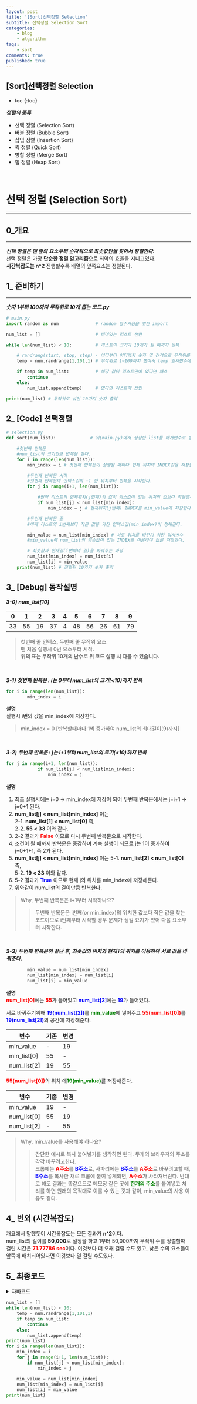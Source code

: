 ```yaml
---
layout: post
title: '[Sort]선택정렬 Selection'
subtitle: 선택정렬 Selection Sort 
categories:
    - blog
    - algorithm
tags:
    - sort
comments: true
published: true
---
```


## [Sort]선택정렬 Selection
* toc
{:toc}   

***정렬의 종류***    
+ 선택 정렬 (Selection Sort)
+ 버블 정렬 (Bubble Sort)
+ 삽입 정렬 (Insertion Sort)
+ 퀵 정렬 (Quick Sort)
+ 병합 정렬 (Merge Sort)
+ 힙 정렬 (Heap Sort)
<br>

# 선택 정렬 (Selection Sort)
---
## 0_개요
---
***선택 정렬은 맨 앞의 요소부터 순차적으로 최솟값만을 찾아서 정렬한다.***   
선택 정렬은 가장 **단순한 정렬 알고리즘**으로 최악의 효율을 지니고있다.   
__시간복잡도는 n^2__
진행할수록 배열의 앞쪽요소는 정렬된다. 


## 1_ 준비하기
---
***숫자 1부터 100까지 무작위로 10개 뽑는 코드.py***
```python
# main.py
import random as num              # random 함수사용을 위한 import

num_list = []                     # 비어있는 리스트 선언

while len(num_list) < 10:         # 리스트의 크기가 10개가 될 때까지 반복

    # randrang(start, stop, step) - 어디부터 어디까지 숫자 몇 간격으로 무작위를 뽑겠다
    temp = num.randrange(1,101,1) # 무작위로 1~100까지 뽑아서 temp 임시변수에 삽입

    if temp in num_list:          # 해당 값이 리스트안에 있다면 패스
        continue
    else:
        num_list.append(temp)     # 없다면 리스트에 삽입

print(num_list) # 무작위로 섞인 10가지 숫자 출력
```

## 2_ [Code] 선택정렬
```python
# selection.py
def sort(num_list):             # 위(main.py)에서 생성한 list를 매개변수로 받아온다.

    #첫번째 반복문
    #num_list의 크기만큼 반복을 한다.
    for i in range(len(num_list)): 
        min_index = i # 첫번째 반복문이 실행될 때마다 현재 위치의 INDEX값을 저장한다.

        #두번째 반복문 시작
        #첫번째 반복문의 인덱스값의 +1 한 위치부터 반복을 시작한다.
        for j in range(i+1, len(num_list)):

            #만약 리스트의 현재위치(j번째)의 값이 최소값이 있는 위치의 값보다 작을경우
            if num_list[j] < num_list[min_index]: 
                min_index = j # 현재위치(j번째) INDEX를 min_value에 저장한다.

        #두번째 반복문 끝
        #이때 리스트의 i번째보다 작은 값을 가진 인덱스값(min_index)이 정해진다.

        min_value = num_list[min_index] # 서로 위치를 바꾸기 위한 임시변수
        #min_value에 num_list의 최솟값이 있는 INDEX를 이용하여 값을 저장한다.

        # 최솟값과 현재값(i번째의 값)을 바꿔주는 과정
        num_list[min_index] = num_list[i]
        num_list[i] = min_value
    print(num_list) # 정렬된 10가지 숫자 출력
```

## 3_ [Debug] 동작설명
***3-0) num_list[10]***

|0|1|2|3|4|5|6|7|8|9|
|---|---|---|---|---|---|---|---|---|---|
|33|55|19|37|4|48|56|26|61|79|

> 첫번째 줄 인덱스, 두번째 줄 무작위 요소   
> 맨 처음 실행시 0번 요소부터 시작.   
> **위의 표는 무작위 10개의 난수로 위 코드 실행 시 다를 수 있습니다.**

<br>

***3-1) 첫번째 반복문 : i는 0부터 num_list의 크기(<10)까지 반복***
```python
for i in range(len(num_list)): 
        min_index = i 
```
**설명**   
실행시 i번의 값을 min_index에 저장한다.
> min_index = 0 [반복할때마다 1씩 증가하여 num_list의 최대길이(9)까지]

<br>

***3-2) 두번째 반복문 : j는 i+1부터 num_list의 크기(<10)까지 반복***
```python
for j in range(i+1, len(num_list)):
            if num_list[j] < num_list[min_index]: 
                min_index = j
```
**설명**   
1. 최초 실행시에는 i=0 -> min_index에 저장이 되어 두번째 반복문에서는 j=i+1 -> j=0+1 된다.   
2. **num_list[j] < num_list[min_index]** 이는   
    2-1. **num_list[1] < num_list[0]** 즉,   
    2-2. **55 < 33** 이와 같다.
3. 2-2 결과가 **<span style="color:red">False</span>** 이므로 다시 두번째 반복문으로 시작한다.
4. 조건이 될 때까지 반복문은 증감하며 계속 실행이 되므로 j는 1이 증가하여 j=0+1+1, 즉 2가 된다.
5. **num_list[j] < num_list[min_index]** 이는
    5-1. **num_list[2] < num_list[0]** 즉,   
    5-2. **19 < 33** 이와 같다.
6. 5-2 결과가 **<span style="color:blue">True</span>** 이므로 현재 j의 위치를 min_index에 저장해준다.
7. 위와같이 num_list의 길이만큼 반복한다.

> Why, 두번째 반복문은 i+1부터 시작하나요?   
> >두번째 반복문은 i번째(or min_index)의 위치한 값보다 작은 값을 찾는 코드이므로 i번째부터 시작할 경우 문제가 생길 요지가 있어 다음 요소부터 시작한다.

<br>

***3-3) 두번째 반복문이 끝난 후, 최솟값의 위치와 현재 i의 위치를 이용하여 서로 값을 바꿔준다.***
```python
        min_value = num_list[min_index] 
        num_list[min_index] = num_list[i]
        num_list[i] = min_value
```
**설명**   
<span style="color:red;font-weight:bold">num_list[0]</span>에는 <span style="color:red;font-weight:bold">55</span>가 들어있고 <span style="color:blue;font-weight:bold">num_list[2]</span>에는 <span style="color:blue;font-weight:bold">19</span>가 들어있다.

서로 바꿔주기위해 <span style="color:blue;font-weight:bold">19(num_list[2])</span>를 <span style="color:green;font-weight:bold">min_value</span>에 넣어주고 <span style="color:red;font-weight:bold">55(num_list[0])</span>를
<span style="color:blue;font-weight:bold">19(num_list[2])</span>의 공간에 저장해준다.   

|변수|기존|변경|
|---|---|---|
|min_value|-|19|
|min_list[0]|55|-|
|num_list[2]|19|55|


<span style="color:red;font-weight:bold">55(num_list[0])</span>의 위치 에<span style="color:green;font-weight:bold">19(min_value)</span>를 저장해준다.

|변수|기존|변경|
|---|---|---|
|min_value|19|-|
|num_list[0]|55|19|
|num_list[2]|-|55|


> Why, min_value를 사용해야 하나요?
> > 간단한 예시로 복사 붙여넣기를 생각하면 된다. 두개의 브라우저의 주소를 각각 바꾸려고한다.    
크롬에는 <span style="color:red;font-weight:bold">A주소</span>를 
<span style="color:blue;font-weight:bold">B주소</span>로, 
사파리에는 <span style="color:blue;font-weight:bold">B주소</span>를 
<span style="color:red;font-weight:bold">A주소</span>로 바꾸려고할 때,   
<span style="color:blue;font-weight:bold">B주소</span>를 복사한 채로 크롬에 붙여 넣게되면, <span style="color:red;font-weight:bold">A주소</span>가 사라져버린다. 반대로 해도 결과는 똑같으므로 메모장 같은 곳에 <span style="color:green;font-weight:bold">한개의 주소</span>를 붙여넣고 처리를 하면 원래의 목적대로 이룰 수 있는 것과 같이, min_value의 사용 이유도 같다.

## 4_ 번외 (시간복잡도)
개요에서 말했듯이 시간복잡도는 모든 결과가 **n^2**이다.   
num_list의 길이를 **50,000**로 설정을 하고 1부터 50,000까지 무작위 수를 정렬할때 걸린 시간은 <span style="color:red;font-weight:bold">71.77786 sec</span>이다. 이것보다 더 오래 걸릴 수도 있고, 낮은 수의 요소들이 앞쪽에 배치되어있다면 이것보다 덜 걸릴 수도있다.


## 5_ 최종코드

<details>
<summary>자바코드</summary>   

~~~java

import java.util.Random;

public class Selection {
    public static void main(String[] args) {

        // 랜덤 시작 부분
        final int number = 1000;
        int[] numList = new int[number];

        Random ran = new Random();
        for(int i=0; i<number; i++){
            numList[i] = 0;
        }

        for(int i=0; i<number; i++){
            int temp = ran.nextInt(number)+1;
            if(numList[i] == temp){
                i--;
            }else if(numList[i] == 0){
                numList[i] = temp;
            }
        }
        for(int a : numList){
            System.out.print(a+", ");
        }
 
        // 정렬 시작 부분
        System.out.println();
        for(int i=0; i<number; i++){
            int minIndex = i;
            for(int j=i+1; j<number; j++){
                if(numList[j] < numList[minIndex]){
                    minIndex = j;
                }
            }
            int minValue = numList[minIndex];
            numList[minIndex] = numList[i];
            numList[i] = minValue;
        }

        for(int b: numList){
            System.out.print(b+", ");
        }
    }
}

~~~

</details>


~~~python
num_list = []
while len(num_list) < 10:
    temp = num.randrange(1,101,1)
    if temp in num_list:
        continue
    else:
        num_list.append(temp)
print(num_list)
for i in range(len(num_list)):
    min_index = i
    for j in range(i+1, len(num_list)):
        if num_list[j] < num_list[min_index]:
            min_index = j

    min_value = num_list[min_index]
    num_list[min_index] = num_list[i]
    num_list[i] = min_value
print(num_list)
~~~